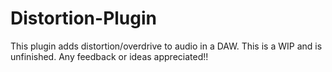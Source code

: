 # Distortion-Plugin
This plugin adds distortion/overdrive to audio in a DAW.  This is a WIP and is unfinished.  Any feedback or ideas appreciated!!
